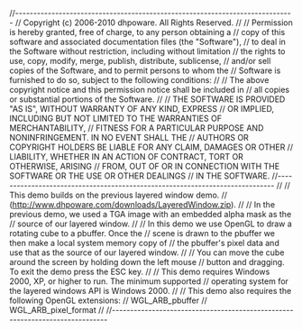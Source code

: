 //-----------------------------------------------------------------------------
// Copyright (c) 2006-2010 dhpoware. All Rights Reserved.
//
// Permission is hereby granted, free of charge, to any person obtaining a
// copy of this software and associated documentation files (the "Software"),
// to deal in the Software without restriction, including without limitation
// the rights to use, copy, modify, merge, publish, distribute, sublicense,
// and/or sell copies of the Software, and to permit persons to whom the
// Software is furnished to do so, subject to the following conditions:
//
// The above copyright notice and this permission notice shall be included in
// all copies or substantial portions of the Software.
//
// THE SOFTWARE IS PROVIDED "AS IS", WITHOUT WARRANTY OF ANY KIND, EXPRESS
// OR IMPLIED, INCLUDING BUT NOT LIMITED TO THE WARRANTIES OF MERCHANTABILITY,
// FITNESS FOR A PARTICULAR PURPOSE AND NONINFRINGEMENT. IN NO EVENT SHALL THE
// AUTHORS OR COPYRIGHT HOLDERS BE LIABLE FOR ANY CLAIM, DAMAGES OR OTHER
// LIABILITY, WHETHER IN AN ACTION OF CONTRACT, TORT OR OTHERWISE, ARISING
// FROM, OUT OF OR IN CONNECTION WITH THE SOFTWARE OR THE USE OR OTHER DEALINGS
// IN THE SOFTWARE.
//-----------------------------------------------------------------------------
//
// This demo builds on the previous layered window demo.
// (http://www.dhpoware.com/downloads/LayeredWindow.zip).
//
// In the previous demo, we used a TGA image with an embedded alpha mask as the
// source of our layered window.
//
// In this demo we use OpenGL to draw a rotating cube to a pbuffer. Once the
// scene is drawn to the pbuffer we then make a local system memory copy of
// the pbuffer's pixel data and use that as the source of our layered window.
//
// You can move the cube around the screen by holding down the left mouse
// button and dragging. To exit the demo press the ESC key.
//
// This demo requires Windows 2000, XP, or higher to run. The minimum supported
// operating system for the layered windows API is Windows 2000.
//
// This demo also requires the following OpenGL extensions:
//  WGL_ARB_pbuffer
//  WGL_ARB_pixel_format
//
//-----------------------------------------------------------------------------